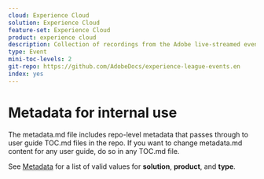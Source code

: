 ```yaml
---
cloud: Experience Cloud
solution: Experience Cloud
feature-set: Experience Cloud
product: experience cloud
description: Collection of recordings from the Adobe live-streamed events.
type: Event
mini-toc-levels: 2
git-repo: https://github.com/AdobeDocs/experience-league-events.en
index: yes
---
```


# Metadata for internal use

The metadata.md file includes repo-level metadata that passes through to user guide TOC.md files in the repo. If you want to change metadata.md content for any user guide, do so in any TOC.md file.

See [Metadata](https://experienceleague.adobe.com/docs/authoring-guide-exl/using/editing/user-guide-setup/metadata.html?lang=en) for a list of valid values for **solution**, **product**, and **type**.
